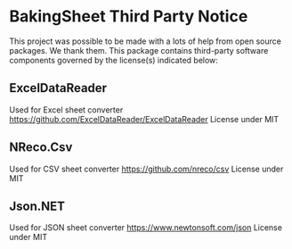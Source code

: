 # BakingSheet Third Party Notice
This project was possible to be made with a lots of help from open source packages. We thank them.
This package contains third-party software components governed by the license(s) indicated below:

## ExcelDataReader
Used for Excel sheet converter
https://github.com/ExcelDataReader/ExcelDataReader
License under MIT

## NReco.Csv
Used for CSV sheet converter
https://github.com/nreco/csv
License under MIT

## Json.NET
Used for JSON sheet converter
https://www.newtonsoft.com/json
License under MIT
